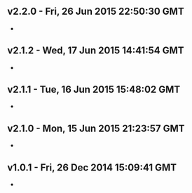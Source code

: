 v2.2.0 - Fri, 26 Jun 2015 22:50:30 GMT
--------------------------------------

- 


v2.1.2 - Wed, 17 Jun 2015 14:41:54 GMT
--------------------------------------

- 


v2.1.1 - Tue, 16 Jun 2015 15:48:02 GMT
--------------------------------------

- 


v2.1.0 - Mon, 15 Jun 2015 21:23:57 GMT
--------------------------------------

- 


v1.0.1 - Fri, 26 Dec 2014 15:09:41 GMT
--------------------------------------

- 


